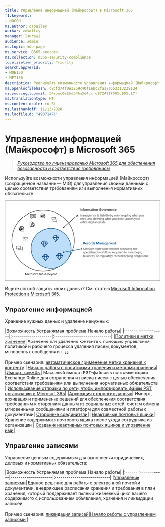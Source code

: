 ```yaml
---
title: Управление информацией (Майкрософт) в Microsoft 365
f1.keywords:
- NOCSH
ms.author: cabailey
author: cabailey
manager: laurawi
audience: Admin
ms.topic: hub-page
ms.service: O365-seccomp
ms.collection: m365-security-compliance
localization_priority: Priority
search.appverid:
- MOE150
- MET150
description: Реализуйте возможности управления информацией (Майкрософт) в Microsoft 365 для управления своими данными с целью соответствия требованиям или выполнения нормативных обязательств.
ms.openlocfilehash: c85fd74f0e3259c40f16bc2faa766b3313239134
ms.sourcegitcommit: 34ebec8e2bd54ba3d4ccfd9724797665c965c17f
ms.translationtype: HT
ms.contentlocale: ru-RU
ms.lasthandoff: 11/13/2020
ms.locfileid: "49071470"
---
```

# <a name="microsoft-information-governance-in-microsoft-365"></a>Управление информацией (Майкрософт) в Microsoft 365

>*[Руководство по лицензированию Microsoft 365 для обеспечения безопасности и соответствия требованиям](https://aka.ms/ComplianceSD).*

Используйте возможности управления информацией (Майкрософт) (сокращенное название — MIG) для управления своими данными с целью соответствия требованиям или выполнения нормативных обязательств.

![Управление своими данными — управление информацией и записями](../media/information-governance-records-management.png)

Ищете способ защиты своих данных? См. статью [Microsoft Information Protection в Microsoft 365](information-protection.md).

## <a name="information-governance"></a>Управление информацией

Хранение нужных данных и удаление ненужных:
 
|Возможность|Устраняемая проблема|Начало работы|
|:------|:------------|:--------------------|:-----------------------------|
|[Политики и метки хранения](retention.md)| Хранение или удаление контента с помощью управления политикой и рабочего процесса удаления писем, документов, мгновенных сообщений и т. д. <br /><br />Пример сценария: [автоматическое применение метки хранения к контенту](apply-retention-labels-automatically.md) | [Начало работы с политиками хранения и метками хранения](get-started-with-retention.md)|
|[Импорт службы](importing-pst-files-to-office-365.md)| Массовый импорт PST-файлов в почтовые ящики Exchange Online для сохранения и поиска писем с целью обеспечения соответствия требованиям или выполнения нормативных обязательств | [Использование отправки по сети, чтобы импортировать файлы PST организации в Microsoft 365](use-network-upload-to-import-pst-files.md)|
|[Архивация сторонних данных](archiving-third-party-data.md)| Импорт, архивация и применение решений для обеспечения соответствия требованиям к сторонним данным из социальных сетей, систем обмена мгновенными сообщениями и платформ для совместной работы с документами| [Сторонние соединители](archiving-third-party-data.md#third-party-data-connectors)|
|[Неактивные почтовые ящики](inactive-mailboxes-in-office-365.md)| Хранение содержимого почтового ящика после ухода сотрудника из организации | [Создание неактивных почтовых ящиков и управление ими](create-and-manage-inactive-mailboxes.md)|

## <a name="records-management"></a>Управление записями

Управление ценным содержимым для выполнения юридических, деловых и нормативных обязательств:

|Возможность|Устраняемая проблема|Начало работы|
|:------|:------------|---------------------|:----------------------------|
|[Управление записями](records-management.md)| Единое решение для работы с электронной почтой и документами, внедряющее расписания хранения и требования в план хранения, который поддерживает полный жизненный цикл вашего содержимого с использованием объявления, хранения и ликвидации записей <br /><br />Пример сценария: [ликвидация записей](disposition.md#disposition-of-records)|[Начало работы с управлением записями](get-started-with-records-management.md) |

